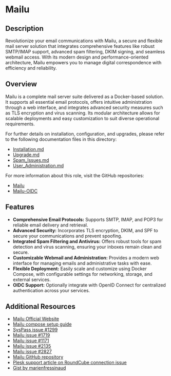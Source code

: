 # Mailu

## Description

Revolutionize your email communications with Mailu, a secure and flexible mail server solution that integrates comprehensive features like robust SMTP/IMAP support, advanced spam filtering, DKIM signing, and seamless webmail access. With its modern design and performance-oriented architecture, Mailu empowers you to manage digital correspondence with efficiency and reliability.

## Overview

Mailu is a complete mail server suite delivered as a Docker-based solution. It supports all essential email protocols, offers intuitive administration through a web interface, and integrates advanced security measures such as TLS encryption and virus scanning. Its modular architecture allows for scalable deployments and easy customization to suit diverse operational requirements.

For further details on installation, configuration, and upgrades, please refer to the following documentation files in this directory:
- [Installation.md](./Installation.md)
- [Upgrade.md](./Upgrade.md)
- [Spam_Issues.md](./Spam_Issues.md)
- [User_Administration.md](./User_Administration.md)

For more information about this role, visit the GitHub repositories:
- [Mailu](https://github.com/kevinveenbirkenbach/cymais/tree/master/roles/docker-mailu)
- [Mailu-OIDC](https://github.com/heviat/Mailu-OIDC)

## Features

- **Comprehensive Email Protocols:** Supports SMTP, IMAP, and POP3 for reliable email delivery and retrieval.
- **Advanced Security:** Incorporates TLS encryption, DKIM, and SPF to secure your communications and prevent spoofing.
- **Integrated Spam Filtering and Antivirus:** Offers robust tools for spam detection and virus scanning, ensuring your inboxes remain clean and secure.
- **Customizable Webmail and Administration:** Provides a modern web interface for managing emails and administrative tasks with ease.
- **Flexible Deployment:** Easily scale and customize using Docker Compose, with configurable settings for networking, storage, and external services.
- **OIDC Support:** Optionally integrate with OpenID Connect for centralized authentication across your services.

## Additional Resources

- [Mailu Official Website](https://mailu.io/)
- [Mailu compose setup guide](https://mailu.io/1.7/compose/setup.html)
- [SysPass issue #1299](https://github.com/nuxsmin/sysPass/issues/1299)
- [Mailu issue #1719](https://github.com/Mailu/Mailu/issues/1719)
- [Mailu issue #1171](https://github.com/Mailu/Mailu/issues/1171)
- [Mailu issue #2135](https://github.com/Mailu/Mailu/issues/2135)
- [Mailu issue #2827](https://github.com/Mailu/Mailu/issues/2827)
- [Mailu GitHub repository](https://github.com/Mailu/Mailu)
- [Plesk support article on RoundCube connection issue](https://support.plesk.com/hc/en-us/articles/115001264814-Unable-to-log-into-RoundCube-Connection-to-storage-server-failed)
- [Gist by marienfressinaud](https://gist.github.com/marienfressinaud/f284a59b18aad395eb0de2d22836ae6b)